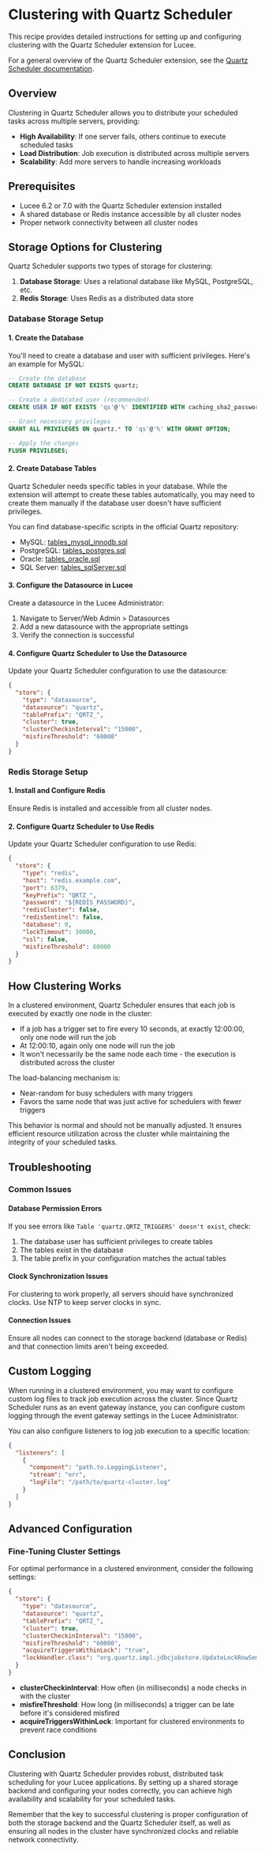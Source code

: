 <!--
{
  "title": "Clustering with Quartz Scheduler",
  "id": "clustering-quartz-scheduler",
  "related": ["scheduler-quartz"],
  "categories": ["extensions", "recipes"],
  "description": "How to set up and configure clustering with the Quartz Scheduler extension",
  "keywords": [
    "scheduler",
    "quartz",
    "clustering",
    "database",
    "redis"
  ]
}
-->

# Clustering with Quartz Scheduler

This recipe provides detailed instructions for setting up and configuring clustering with the Quartz Scheduler extension for Lucee.

For a general overview of the Quartz Scheduler extension, see the [Quartz Scheduler documentation](https://github.com/lucee/lucee-docs/blob/master/docs/recipes/scheduler-quartz.md).

## Overview

Clustering in Quartz Scheduler allows you to distribute your scheduled tasks across multiple servers, providing:

- **High Availability**: If one server fails, others continue to execute scheduled tasks
- **Load Distribution**: Job execution is distributed across multiple servers
- **Scalability**: Add more servers to handle increasing workloads

## Prerequisites

- Lucee 6.2 or 7.0 with the Quartz Scheduler extension installed
- A shared database or Redis instance accessible by all cluster nodes
- Proper network connectivity between all cluster nodes

## Storage Options for Clustering

Quartz Scheduler supports two types of storage for clustering:

1. **Database Storage**: Uses a relational database like MySQL, PostgreSQL, etc.
2. **Redis Storage**: Uses Redis as a distributed data store

### Database Storage Setup

#### 1. Create the Database

You'll need to create a database and user with sufficient privileges. Here's an example for MySQL:

```sql
-- Create the database
CREATE DATABASE IF NOT EXISTS quartz;

-- Create a dedicated user (recommended)
CREATE USER IF NOT EXISTS 'qs'@'%' IDENTIFIED WITH caching_sha2_password BY 'strongpassword';

-- Grant necessary privileges
GRANT ALL PRIVILEGES ON quartz.* TO 'qs'@'%' WITH GRANT OPTION;

-- Apply the changes
FLUSH PRIVILEGES;
```

#### 2. Create Database Tables

Quartz Scheduler needs specific tables in your database. While the extension will attempt to create these tables automatically, you may need to create them manually if the database user doesn't have sufficient privileges.

You can find database-specific scripts in the official Quartz repository:

- MySQL: [tables_mysql_innodb.sql](https://github.com/quartznet/quartznet/blob/main/database/tables/tables_mysql_innodb.sql)
- PostgreSQL: [tables_postgres.sql](https://github.com/quartznet/quartznet/blob/main/database/tables/tables_postgres.sql)
- Oracle: [tables_oracle.sql](https://github.com/quartznet/quartznet/blob/main/database/tables/tables_oracle.sql)
- SQL Server: [tables_sqlServer.sql](https://github.com/quartznet/quartznet/blob/main/database/tables/tables_sqlServer.sql)

#### 3. Configure the Datasource in Lucee

Create a datasource in the Lucee Administrator:

1. Navigate to Server/Web Admin > Datasources
2. Add a new datasource with the appropriate settings
3. Verify the connection is successful

#### 4. Configure Quartz Scheduler to Use the Datasource

Update your Quartz Scheduler configuration to use the datasource:

```json
{
  "store": {
    "type": "datasource",
    "datasource": "quartz",
    "tablePrefix": "QRTZ_",
    "cluster": true,
    "clusterCheckinInterval": "15000",
    "misfireThreshold": "60000"
  }
}
```

### Redis Storage Setup

#### 1. Install and Configure Redis

Ensure Redis is installed and accessible from all cluster nodes.

#### 2. Configure Quartz Scheduler to Use Redis

Update your Quartz Scheduler configuration to use Redis:

```json
{
  "store": {
    "type": "redis",
    "host": "redis.example.com",
    "port": 6379,
    "keyPrefix": "QRTZ_",
    "password": "${REDIS_PASSWORD}",
    "redisCluster": false,
    "redisSentinel": false,
    "database": 0,
    "lockTimeout": 30000,
    "ssl": false,
    "misfireThreshold": 60000
  }
}
```

## How Clustering Works

In a clustered environment, Quartz Scheduler ensures that each job is executed by exactly one node in the cluster:

- If a job has a trigger set to fire every 10 seconds, at exactly 12:00:00, only one node will run the job
- At 12:00:10, again only one node will run the job
- It won't necessarily be the same node each time - the execution is distributed across the cluster

The load-balancing mechanism is:

- Near-random for busy schedulers with many triggers
- Favors the same node that was just active for schedulers with fewer triggers

This behavior is normal and should not be manually adjusted. It ensures efficient resource utilization across the cluster while maintaining the integrity of your scheduled tasks.

## Troubleshooting

### Common Issues

#### Database Permission Errors

If you see errors like `Table 'quartz.QRTZ_TRIGGERS' doesn't exist`, check:

1. The database user has sufficient privileges to create tables
2. The tables exist in the database
3. The table prefix in your configuration matches the actual tables

#### Clock Synchronization Issues

For clustering to work properly, all servers should have synchronized clocks. Use NTP to keep server clocks in sync.

#### Connection Issues

Ensure all nodes can connect to the storage backend (database or Redis) and that connection limits aren't being exceeded.

## Custom Logging

When running in a clustered environment, you may want to configure custom log files to track job execution across the cluster. Since Quartz Scheduler runs as an event gateway instance, you can configure custom logging through the event gateway settings in the Lucee Administrator.

You can also configure listeners to log job execution to a specific location:

```json
{
  "listeners": [
    {
      "component": "path.to.LoggingListener",
      "stream": "err",
      "logFile": "/path/to/quartz-cluster.log"
    }
  ]
}
```

## Advanced Configuration

### Fine-Tuning Cluster Settings

For optimal performance in a clustered environment, consider the following settings:

```json
{
  "store": {
    "type": "datasource",
    "datasource": "quartz",
    "tablePrefix": "QRTZ_",
    "cluster": true,
    "clusterCheckinInterval": "15000",
    "misfireThreshold": "60000",
    "acquireTriggersWithinLock": "true",
    "lockHandler.class": "org.quartz.impl.jdbcjobstore.UpdateLockRowSemaphore"
  }
}
```

- **clusterCheckinInterval**: How often (in milliseconds) a node checks in with the cluster
- **misfireThreshold**: How long (in milliseconds) a trigger can be late before it's considered misfired
- **acquireTriggersWithinLock**: Important for clustered environments to prevent race conditions

## Conclusion

Clustering with Quartz Scheduler provides robust, distributed task scheduling for your Lucee applications. By setting up a shared storage backend and configuring your nodes correctly, you can achieve high availability and scalability for your scheduled tasks.

Remember that the key to successful clustering is proper configuration of both the storage backend and the Quartz Scheduler itself, as well as ensuring all nodes in the cluster have synchronized clocks and reliable network connectivity.